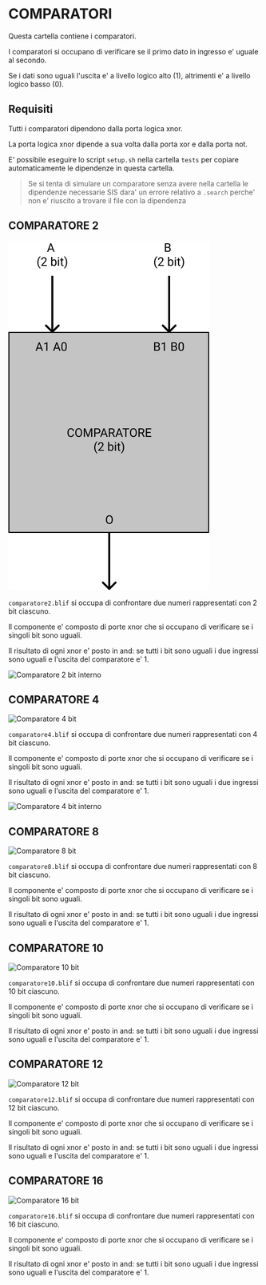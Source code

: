 # COMPARATORI

Questa cartella contiene i comparatori.

I comparatori si occupano di verificare se il primo dato
in ingresso e' uguale al secondo.

Se i dati sono uguali l'uscita e' a livello logico alto (1),
altrimenti e' a livello logico basso (0).

## Requisiti
Tutti i comparatori dipendono dalla porta logica xnor.

La porta logica xnor dipende a sua volta dalla porta xor
e dalla porta not.

E' possibile eseguire lo script ```setup.sh```
nella cartella ```tests``` per copiare automaticamente
le dipendenze in questa cartella.

> Se si tenta di simulare un comparatore senza
> avere nella cartella le dipendenze necessarie
> SIS dara' un errore relativo a ```.search```
> perche' non e' riuscito a trovare il file con la dipendenza

## COMPARATORE 2

![Comparatore 2 bit](images/comparatore2.svg)

```comparatore2.blif``` si occupa di confrontare
due numeri rappresentati con 2 bit ciascuno.

Il componente e' composto di porte xnor
che si occupano di verificare se i singoli bit
sono uguali.

Il risultato di ogni xnor e' posto in and:
se tutti i bit sono uguali i due ingressi
sono uguali e l'uscita del comparatore e' 1.

![Comparatore 2 bit interno](images/comparatore2_content.svg)

## COMPARATORE 4

![Comparatore 4 bit](images/comparatore4.svg)

```comparatore4.blif``` si occupa di confrontare
due numeri rappresentati con 4 bit ciascuno.

Il componente e' composto di porte xnor
che si occupano di verificare se i singoli bit
sono uguali.

Il risultato di ogni xnor e' posto in and:
se tutti i bit sono uguali i due ingressi
sono uguali e l'uscita del comparatore e' 1.

![Comparatore 4 bit interno](images/comparatore4_content.svg)

## COMPARATORE 8

![Comparatore 8 bit](images/comparatore8.svg)

```comparatore8.blif``` si occupa di confrontare
due numeri rappresentati con 8 bit ciascuno.

Il componente e' composto di porte xnor
che si occupano di verificare se i singoli bit
sono uguali.

Il risultato di ogni xnor e' posto in and:
se tutti i bit sono uguali i due ingressi
sono uguali e l'uscita del comparatore e' 1.

## COMPARATORE 10

![Comparatore 10 bit](images/comparatore10.svg)

```comparatore10.blif``` si occupa di confrontare
due numeri rappresentati con 10 bit ciascuno.

Il componente e' composto di porte xnor
che si occupano di verificare se i singoli bit
sono uguali.

Il risultato di ogni xnor e' posto in and:
se tutti i bit sono uguali i due ingressi
sono uguali e l'uscita del comparatore e' 1.

## COMPARATORE 12

![Comparatore 12 bit](images/comparatore12.svg)

```comparatore12.blif``` si occupa di confrontare
due numeri rappresentati con 12 bit ciascuno.

Il componente e' composto di porte xnor
che si occupano di verificare se i singoli bit
sono uguali.

Il risultato di ogni xnor e' posto in and:
se tutti i bit sono uguali i due ingressi
sono uguali e l'uscita del comparatore e' 1.

## COMPARATORE 16

![Comparatore 16 bit](images/comparatore16.svg)

```comparatore16.blif``` si occupa di confrontare
due numeri rappresentati con 16 bit ciascuno.

Il componente e' composto di porte xnor
che si occupano di verificare se i singoli bit
sono uguali.

Il risultato di ogni xnor e' posto in and:
se tutti i bit sono uguali i due ingressi
sono uguali e l'uscita del comparatore e' 1.